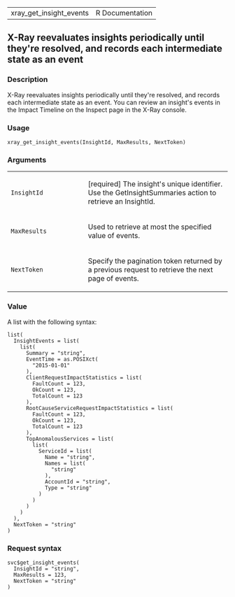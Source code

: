 <table style="width: 100%;">
<tbody>
<tr class="odd">
<td>xray_get_insight_events</td>
<td style="text-align: right;">R Documentation</td>
</tr>
</tbody>
</table>

## X-Ray reevaluates insights periodically until they're resolved, and records each intermediate state as an event

### Description

X-Ray reevaluates insights periodically until they're resolved, and
records each intermediate state as an event. You can review an insight's
events in the Impact Timeline on the Inspect page in the X-Ray console.

### Usage

    xray_get_insight_events(InsightId, MaxResults, NextToken)

### Arguments

<table>
<colgroup>
<col style="width: 35%" />
<col style="width: 65%" />
</colgroup>
<tbody>
<tr class="odd">
<td><code id="xray_get_insight_events_:_InsightId">InsightId</code></td>
<td><p>[required] The insight's unique identifier. Use the
GetInsightSummaries action to retrieve an InsightId.</p></td>
</tr>
<tr class="even">
<td><code
id="xray_get_insight_events_:_MaxResults">MaxResults</code></td>
<td><p>Used to retrieve at most the specified value of events.</p></td>
</tr>
<tr class="odd">
<td><code id="xray_get_insight_events_:_NextToken">NextToken</code></td>
<td><p>Specify the pagination token returned by a previous request to
retrieve the next page of events.</p></td>
</tr>
</tbody>
</table>

### Value

A list with the following syntax:

    list(
      InsightEvents = list(
        list(
          Summary = "string",
          EventTime = as.POSIXct(
            "2015-01-01"
          ),
          ClientRequestImpactStatistics = list(
            FaultCount = 123,
            OkCount = 123,
            TotalCount = 123
          ),
          RootCauseServiceRequestImpactStatistics = list(
            FaultCount = 123,
            OkCount = 123,
            TotalCount = 123
          ),
          TopAnomalousServices = list(
            list(
              ServiceId = list(
                Name = "string",
                Names = list(
                  "string"
                ),
                AccountId = "string",
                Type = "string"
              )
            )
          )
        )
      ),
      NextToken = "string"
    )

### Request syntax

    svc$get_insight_events(
      InsightId = "string",
      MaxResults = 123,
      NextToken = "string"
    )
